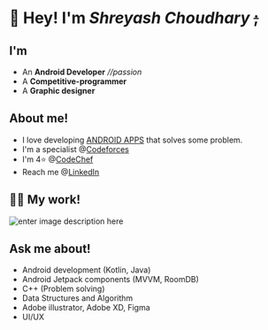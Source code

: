 # 👋 Hey! I'm *Shreyash* *Choudhary* ~~;~~

## I'm 
- An **Android Developer**  *//passion*
- A **Competitive-programmer**
- A **Graphic designer**

## About me!
- I love developing [ANDROID APPS](https://github.com/shreyashcode?tab=repositories) that solves some problem.
- I'm a specialist @[Codeforces](https://codeforces.com/profile/shreyash1488)
- I'm 4[](https://emojipedia.org/star/)⭐ @[CodeChef](https://www.codechef.com/users/shreyash1488)
- Reach me @[LinkedIn](https://www.linkedin.com/in/shreyashajaychoudhary/)


##  👨‍💻 My work!
![enter image description here](https://media-exp1.licdn.com/dms/image/C5616AQGQtNf-1uotgw/profile-displaybackgroundimage-shrink_350_1400/0/1625845462622?e=1640822400&v=beta&t=7jnZU0yCJ0McLsqAR_Wv0JlTWfDdMENkn3eG4jZ1R4s)

## Ask me about!
- Android development (Kotlin, Java)
- Android Jetpack components (MVVM, RoomDB)
- C++ (Problem solving)
- Data Structures and Algorithm
- Adobe illustrator, Adobe XD, Figma
- UI/UX 
